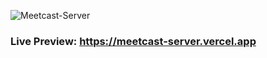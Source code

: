 ![Meetcast-Server](https://i.ibb.co/zNkmzvM/meetcast.png)
### Live Preview: https://meetcast-server.vercel.app